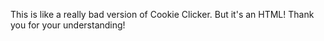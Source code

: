 This is like a really bad version of Cookie Clicker. But it's an HTML!
Thank you for your understanding!

